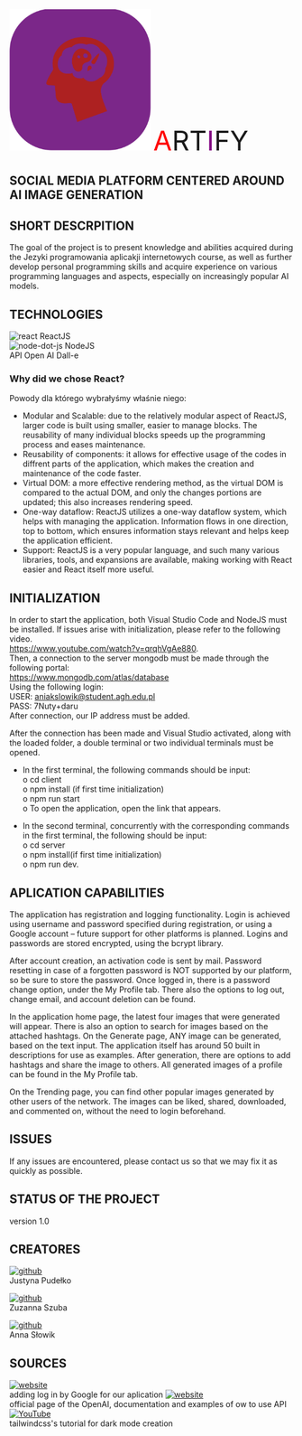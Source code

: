 <img src='client/src/assets/logo.png?' height='250'>  
<span style="color:red"><font size=20>A</span>RT<span style="color:purple">I</span>FY</font>

## SOCIAL MEDIA PLATFORM CENTERED AROUND AI IMAGE GENERATION

## SHORT DESCRPITION

The goal of the project is to present knowledge and abilities acquired during the Jezyki programowania aplicakji internetowych course, as well as further develop personal programming skills and acquire experience on various programming languages and aspects, especially on increasingly popular AI models.

## TECHNOLOGIES

<img src='https://cdn.jsdelivr.net/npm/simple-icons@3.0.1/icons/react.svg' alt='react' height='40'> ReactJS  
<img src='https://cdn.jsdelivr.net/npm/simple-icons@3.0.1/icons/node-dot-js.svg' alt='node-dot-js' height='40'> NodeJS  
API Open AI Dall-e

### Why did we chose React?

Powody dla którego wybrałyśmy właśnie niego:

- Modular and Scalable: due to the relatively modular aspect of ReactJS, larger code is built using smaller, easier to manage blocks. The reusability of many individual blocks speeds up the programming process and eases maintenance.
- Reusability of components: it allows for effective usage of the codes in diffrent parts of the application, which makes the creation and maintenance of the code faster.
- Virtual DOM: a more effective rendering method, as the virtual DOM is compared to the actual DOM, and only the changes portions are updated; this also increases rendering speed.
- One-way dataflow: ReactJS utilizes a one-way dataflow system, which helps with managing the application. Information flows in one direction, top to bottom, which ensures information stays relevant and helps keep the application efficient.
- Support: ReactJS is a very popular language, and such many various libraries, tools, and expansions are available, making working with React easier and React itself more useful.

## INITIALIZATION

In order to start the application, both Visual Studio Code and NodeJS must be installed. If issues arise with initialization, please refer to the following video.  
https://www.youtube.com/watch?v=qrqhVgAe880.  
Then, a connection to the server mongodb must be made through the following portal:  
https://www.mongodb.com/atlas/database  
Using the following login:  
USER: aniakslowik@student.agh.edu.pl  
PASS: 7Nuty+daru  
After connection, our IP address must be added.

After the connection has been made and Visual Studio activated, along with the loaded folder, a double terminal or two individual terminals must be opened.

- In the first terminal, the following commands should be input:  
  o cd client  
  o npm install (if first time initialization)  
  o npm run start  
  o To open the application, open the link that appears.

- In the second terminal, concurrently with the corresponding commands in the first terminal, the following should be input:  
  o cd server  
  o npm install(if first time initialization)  
  o npm run dev.

## APLICATION CAPABILITIES

The application has registration and logging functionality. Login is achieved using username and password specified during registration, or using a Google account – future support for other platforms is planned. Logins and passwords are stored encrypted, using the bcrypt library.

After account creation, an activation code is sent by mail. Password resetting in case of a forgotten password is NOT supported by our platform, so be sure to store the password. Once logged in, there is a password change option, under the My Profile tab. There also the options to log out, change email, and account deletion can be found.

In the application home page, the latest four images that were generated will appear. There is also an option to search for images based on the attached hashtags.
On the Generate page, ANY image can be generated, based on the text input. The application itself has around 50 built in descriptions for use as examples. After generation, there are options to add hashtags and share the image to others. All generated images of a profile can be found in the My Profile tab.

On the Trending page, you can find other popular images generated by other users of the network. The images can be liked, shared, downloaded, and commented on, without the need to login beforehand.

## ISSUES

If any issues are encountered, please contact us so that we may fix it as quickly as possible.

## STATUS OF THE PROJECT

version 1.0

## CREATORES

[<img src='https://cdn.jsdelivr.net/npm/simple-icons@3.0.1/icons/github.svg' alt='github' height='40'>](https://github.com/jpudelko)  
Justyna Pudełko

[<img src='https://cdn.jsdelivr.net/npm/simple-icons@3.0.1/icons/github.svg' alt='github' height='40'>](https://github.com/zSzuba)  
Zuzanna Szuba

[<img src='https://cdn.jsdelivr.net/npm/simple-icons@3.0.1/icons/github.svg' alt='github' height='40'>](https://github.com/Slowikxx)  
Anna Słowik

## SOURCES

[<img src='https://cdn.jsdelivr.net/npm/simple-icons@3.0.1/icons/icloud.svg' alt='website' height='40'>](https://blog.logrocket.com/guide-adding-google-login-react-app)  
adding log in by Google for our aplication
[<img src='https://cdn.jsdelivr.net/npm/simple-icons@3.0.1/icons/icloud.svg' alt='website' height='40'>](https://platform.openai.com/docs/api-reference/introduction)  
official page of the OpenAI, documentation and examples of ow to use API  
[<img src='https://cdn.jsdelivr.net/npm/simple-icons@3.0.1/icons/youtube.svg' alt='YouTube' height='40'>](https://www.youtube.com/watch?v=pfaSUYaSgRo)  
tailwindcss's tutorial for dark mode creation
